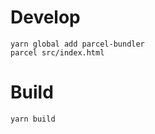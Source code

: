 # Develop

```
yarn global add parcel-bundler
parcel src/index.html
```

# Build

```
yarn build
```
